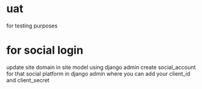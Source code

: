 # uat
for testing purposes


# for social login
update site domain in site model using django admin
create social_account for that social platform in django admin where you can add your client_id and client_secret 